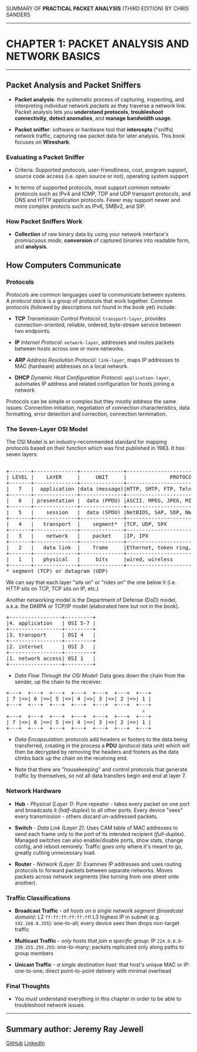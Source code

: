 SUMMARY OF 
**PRACTICAL PACKET ANALYSIS** 
(THIRD EDITION) BY CHRIS SANDERS

---

# CHAPTER 1: PACKET ANALYSIS AND NETWORK BASICS	

---

## Packet Analysis and Packet Sniffers

- **Packet analysis**: the systematic process of capturing, inspecting, and interpreting individual network *packets* as they traverse a network link. Packet analysis lets you **understand protocols**, **troubleshoot connectivity**, **detect anomalies**, and **manage bandwidth usage**.

- **Packet sniffer**: software or hardware tool that **intercepts** ("sniffs) network traffic, capturing raw packet data for later analysis. This book focuses on **Wireshark**.

### Evaluating a Packet Sniffer

- Criteria: Supported protocols, user-friendliness, cost, program support, source code access (i.e. open source or not), operating system support

- In terms of supported protocols, most support common netowkr protocols such as IPv4 and ICMP, TDP and UDP transport protocols, and DNS and HTTP application protocols. Fewer may support newer and more complex protocls such as IPv6, SMBv2, and SIP.

### How Packet Sniffers Work

- **Collection** of raw binary data by using your network interface's *promiscuous mode*, **conversion** of captured binaries into readable form, and **analysis**.

## How Computers Communicate

### Protocols

*Protocols* are common languages used to communicate between systems. A *protocol stack* is a group of protocols that work together. Common protocols (followed by descriptions not found in the book yet) include:

- **TCP** *Transmission Control Protocol*: `transport-layer`, provides connection-oriented, reliable, ordered, byte-stream service between two endpoints.

- **IP** *Internet Protocol*: `network-layer`, addresses and routes packets between hosts across one or more networks.

- **ARP** *Address Resolution Protocol*: `link-layer`, maps IP addresses to MAC (hardware) addresses on a local network.

- **DHCP** *Dynamic Host Configuration Protocol*: `application-layer`, automates IP address and related configuration for hosts joining a network

Protocols can be simple or complex but they mostly address the same issues: Connection initiation, negotiation of connection characteristics, data formatting, error detection and correction, connection termination.

### The Seven-Layer OSI Model

The OSI Model is an industry-recommended standard for mapping protocols based on their function which was first published in 1983. It has seven layers:
<pre markdown>                                                               
+-------+--------------+--------------+-------------------------------------+
| LEVEL |    LAYER     |     UNIT     |              PROTOCOLS              |
+-------+--------------+--------------+-------------------------------------+
|   7   |  application |data (message)|HTTP, SMTP, FTP, Telnet              |
+-------+--------------+--------------+-------------------------------------+
|   6   | presentation |  data (PPDU) |ASCII. MPEG, JPEG, MIDI              |
+-------+--------------+--------------+-------------------------------------+
|   5   |    session   |  data (SPDU) |NetBIOS, SAP, SDP, NWLink            |
+-------+--------------+--------------+-------------------------------------+
|   4   |   transport  |    segment*  |TCP, UDP, SPX                        |
+-------+--------------+--------------+-------------------------------------+
|   3   |    network   |    packet    |IP, IPX                              |
+-------+--------------+--------------+-------------------------------------+
|   2   |   data link  |    frame     |Ethernet, token ring, FDDI, AppleTalk|
+-------+--------------+--------------+-------------------------------------+
|   1   |   physical   |     bits     |wired, wireless                      |
+-------+--------------+--------------+-------------------------------------+
* segment (TCP) or datagram (UDP)
</pre>
We can say that each layer "sits on" or "rides on" the one below it (i.e. HTTP sits on TCP, TCP sits on IP, etc.)

Another networking model is the Department of Defense (DoD) model, a.k.a. the DARPA or TCP/IP model (elaborated here but not in the book).
<pre markdown>
+-----------------+---------+
|4. application   | OSI 5-7 |
+-----------------+---------+
|3. transport     | OSI 4   |
+-----------------+---------+
|2. internet      | OSI 3   |
+-----------------+---------+
|1. network access| OSI 1   |
+-----------------+---------+
</pre>

- *Data Flow Through the OSI Model*: Data goes down the chain from the sender, up the chain to the receiver.
<pre markdown>
+---+  +---+  +---+  +---+  +---+  +---+  +---+
| 7 |=>| 6 |=>| 5 |=>| 4 |=>| 3 |=>| 2 |=>| 1 |
+---+  +---+  +---+  +---+  +---+  +---+  +---+
                                            ⇓
+---+  +---+  +---+  +---+  +---+  +---+  +---+
| 7 |=>| 6 |=>| 5 |=>| 4 |=>| 3 |=>| 2 |=>| 1 |
+---+  +---+  +---+  +---+  +---+  +---+  +---+
</pre>

- *Data Encapsulation*: protocols add headers or footers to the data being transferred, creating in the process a **PDU** (protocol data unit) which will then be decrypted by removing the headers and footers as the data climbs back up the chain on the receiving end.

- Note that there are "housekeeping" and control protocols that generate traffic by themselves, so not all data transfers begin and end at layer 7.

### Network Hardware

- **Hub** - *Physical (Layer 1)*: Pure repeater - takes every packet on one port and broadcasts it (*half-duplex*) to all other ports. Every device "sees" every transmission - others discard un-addressed packets.

- **Switch** - *Data Link (Layer 2)*: Uses CAM table of MAC addresses to send each frame only to the port of its intended recipient (*full-duplex*). Managed switches can also enable/disable ports, show stats, change config, and reboot remorely. Traffic goes only where it's meant to go, greatly cutting unnecessary load.

- **Router** - *Network (Layer 3)*: Examines IP addresses and uses routing protocols to forward packets between separate networks. Moves packets across network segments (like turning from one street onto another).

### Traffic Classifications

- **Broadcast Traffic** - *all hosts on a single network segment (broadcast domain)*: L2 `ff:ff:ff:ff:ff:ff`l L3 highest IP in subnet (e.g. `192.168.0.255`): one-to-all; every device sees then drops non-target traffic

- **Multicast Traffic** - *only hosts that join a specific group*: IP `224.0.0.0`-`239.255.255.255`: one-to-many; packets replicated only along paths to group members

- **Unicast Traffic** - *a single destination host*: that host's unique MAC or IP: one-to-one; direct point-to-point delivery with minimal overhead

### Final Thoughts

- You *must* understand everything in this chapter in order to be able to troubleshoot network issues.

---

## Summary author: **Jeremy Ray Jewell**
[GitHub](https://github.com/jeremyrayjewell)
[LinkedIn](https://www.linkedin.com/in/jeremyrayjewell)